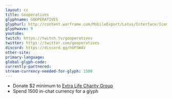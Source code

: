 ```yaml
---
layout: cc
title: Gooperatives
glyphname: GOOPERATIVES
glyphurl: http://content.warframe.com/MobileExport/Lotus/Interface/Icons/Player/ContentCreators/Gooperatives.png
glyphwave: 9
youtube: 
twitch: https://twitch.tv/gooperatives
twitter: https://twitter.com/gooperatives
discord: https://discord.gg/hUFSWAV
other-site: 
primary-language: 
global-glyph-code: 
currently-partnered: 
stream-currency-needed-for-glyph: 1500
---
```

* Donate $2 minimum to [Extra Life Charity Group](https://goo.gl/dH964b)
* Spend 1500 in-chat currency for a glyph
